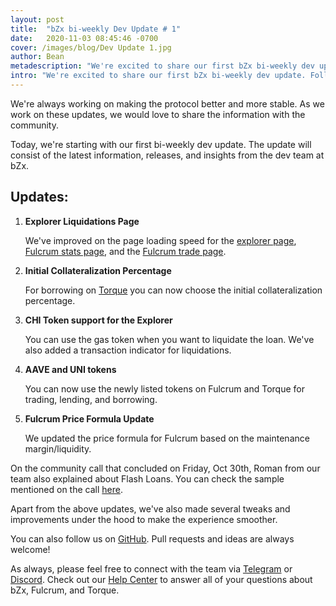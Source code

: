 ```yaml
---
layout: post
title:  "bZx bi-weekly Dev Update # 1"
date:   2020-11-03 08:45:46 -0700
cover: /images/blog/Dev Update 1.jpg
author: Bean
metadescription: "We're excited to share our first bZx bi-weekly dev update."
intro: "We're excited to share our first bZx bi-weekly dev update. Follow us for all the latest devlopments, releases, and insights from the bZx dev team."
---
```


We're always working on making the protocol better and more stable. As we work on these updates, we would love to share the information with the community.

Today, we're starting with our first bi-weekly dev update. The update will consist of the latest information, releases, and insights from the dev team at bZx.


## Updates:


1. **Explorer Liquidations Page**

    We've improved on the page loading speed for the [explorer page](https://explorer.bzx.network/), [Fulcrum stats page](https://app.fulcrum.trade/stats), and the [Fulcrum trade page](https://app.fulcrum.trade/trade).

2. **Initial Collateralization Percentage**

    For borrowing on [Torque](https://torque.loans/) you can now choose the initial collateralization percentage.

3. **CHI Token support for the Explorer**

    You can use the gas token when you want to liquidate the loan. We've also added a transaction indicator for liquidations.

4. **AAVE and UNI tokens**

    You can now use the newly listed tokens on Fulcrum and Torque for trading, lending, and borrowing.

5. **Fulcrum Price Formula Update**

    We updated the price formula for Fulcrum based on the maintenance margin/liquidity.



On the community call that concluded on Friday, Oct 30th, Roman from our team also explained about Flash Loans. You can check the sample mentioned on the call [here](https://github.com/bZxNetwork/flashloan-sample).

Apart from the above updates, we've also made several tweaks and improvements under the hood to make the experience smoother.

You can also follow us on [GitHub](http://github.com/bZxNetwork). Pull requests and ideas are always welcome!

As always, please feel free to connect with the team via [Telegram](https://t.me/b0xNet) or [Discord](https://discord.com/invite/DKEq6FV). Check out our [Help Center](https://help.bzx.network/en/) to answer all of your questions about bZx, Fulcrum, and Torque.
